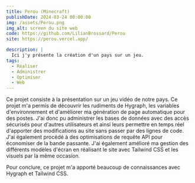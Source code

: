 ```yaml
---
title: Perou (Minecraft)
publishDate: 2024-03-24 00:00:00
img: /assets/Perou.png
img_alt: screen du site web
code: https://github.com/LilianBrossard/Perou
site: https://perou.vercel.app/

description: |
  Ici j'y présente la création d'un pays sur un jeu.
tags:
  - Réaliser
  - Administrer
  - Optimiser
  - Web
---
```


Ce projet consiste à la présentation sur un jeu vidéo de notre pays.
Ce projet m'a permis de découvrir les rudiments de Hygraph, les variables d'environnement et d'améliorer ma génération de page automatique pour des postes.
J'ai donc pu administrer les bases de données avec des accès sécurisés pour d'autres utilisateurs et ainsi leurs permettre en temps réel d'apporter des modifications au site sans passer par des lignes de code.
J'ai également procédé à des optimisations de requête API pour économiser de la bande passante.
J'ai également amélioré ma gestion des différents modèles d'écran en réalisant le site avec Tailwind CSS et les visuels par la même occasion.

Pour conclure, ce projet m'a apporté beaucoup de connaissances avec Hygraph et Tailwind CSS.